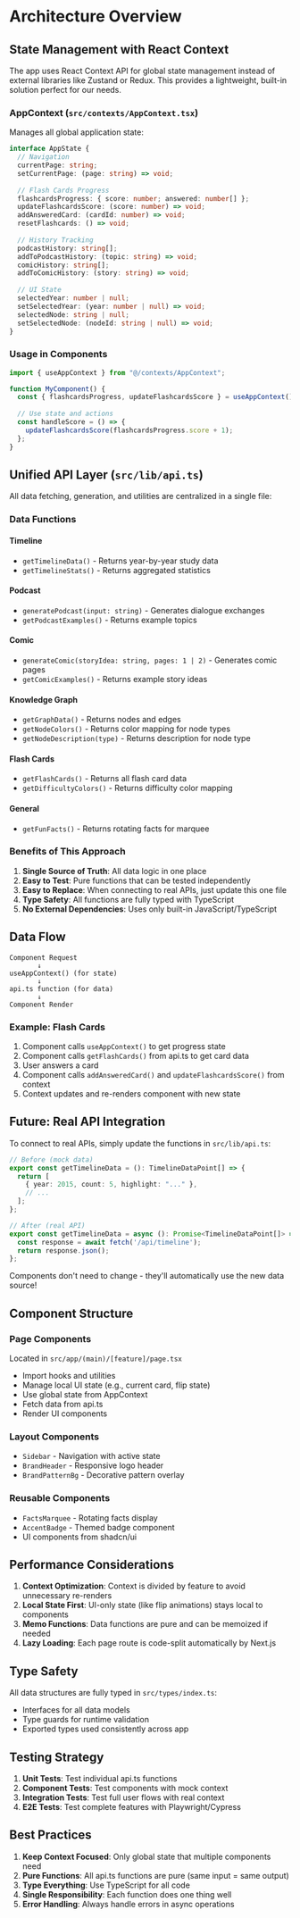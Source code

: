 # Architecture Overview

## State Management with React Context

The app uses React Context API for global state management instead of external libraries like Zustand or Redux. This provides a lightweight, built-in solution perfect for our needs.

### AppContext (`src/contexts/AppContext.tsx`)

Manages all global application state:

```typescript
interface AppState {
  // Navigation
  currentPage: string;
  setCurrentPage: (page: string) => void;
  
  // Flash Cards Progress
  flashcardsProgress: { score: number; answered: number[] };
  updateFlashcardsScore: (score: number) => void;
  addAnsweredCard: (cardId: number) => void;
  resetFlashcards: () => void;
  
  // History Tracking
  podcastHistory: string[];
  addToPodcastHistory: (topic: string) => void;
  comicHistory: string[];
  addToComicHistory: (story: string) => void;
  
  // UI State
  selectedYear: number | null;
  setSelectedYear: (year: number | null) => void;
  selectedNode: string | null;
  setSelectedNode: (nodeId: string | null) => void;
}
```

### Usage in Components

```typescript
import { useAppContext } from "@/contexts/AppContext";

function MyComponent() {
  const { flashcardsProgress, updateFlashcardsScore } = useAppContext();
  
  // Use state and actions
  const handleScore = () => {
    updateFlashcardsScore(flashcardsProgress.score + 1);
  };
}
```

## Unified API Layer (`src/lib/api.ts`)

All data fetching, generation, and utilities are centralized in a single file:

### Data Functions

#### Timeline
- `getTimelineData()` - Returns year-by-year study data
- `getTimelineStats()` - Returns aggregated statistics

#### Podcast
- `generatePodcast(input: string)` - Generates dialogue exchanges
- `getPodcastExamples()` - Returns example topics

#### Comic
- `generateComic(storyIdea: string, pages: 1 | 2)` - Generates comic pages
- `getComicExamples()` - Returns example story ideas

#### Knowledge Graph
- `getGraphData()` - Returns nodes and edges
- `getNodeColors()` - Returns color mapping for node types
- `getNodeDescription(type)` - Returns description for node type

#### Flash Cards
- `getFlashCards()` - Returns all flash card data
- `getDifficultyColors()` - Returns difficulty color mapping

#### General
- `getFunFacts()` - Returns rotating facts for marquee

### Benefits of This Approach

1. **Single Source of Truth**: All data logic in one place
2. **Easy to Test**: Pure functions that can be tested independently
3. **Easy to Replace**: When connecting to real APIs, just update this one file
4. **Type Safety**: All functions are fully typed with TypeScript
5. **No External Dependencies**: Uses only built-in JavaScript/TypeScript

## Data Flow

```
Component Request
       ↓
useAppContext() (for state)
       ↓
api.ts function (for data)
       ↓
Component Render
```

### Example: Flash Cards

1. Component calls `useAppContext()` to get progress state
2. Component calls `getFlashCards()` from api.ts to get card data
3. User answers a card
4. Component calls `addAnsweredCard()` and `updateFlashcardsScore()` from context
5. Context updates and re-renders component with new state

## Future: Real API Integration

To connect to real APIs, simply update the functions in `src/lib/api.ts`:

```typescript
// Before (mock data)
export const getTimelineData = (): TimelineDataPoint[] => {
  return [
    { year: 2015, count: 5, highlight: "..." },
    // ...
  ];
};

// After (real API)
export const getTimelineData = async (): Promise<TimelineDataPoint[]> => {
  const response = await fetch('/api/timeline');
  return response.json();
};
```

Components don't need to change - they'll automatically use the new data source!

## Component Structure

### Page Components
Located in `src/app/(main)/[feature]/page.tsx`
- Import hooks and utilities
- Manage local UI state (e.g., current card, flip state)
- Use global state from AppContext
- Fetch data from api.ts
- Render UI components

### Layout Components
- `Sidebar` - Navigation with active state
- `BrandHeader` - Responsive logo header
- `BrandPatternBg` - Decorative pattern overlay

### Reusable Components
- `FactsMarquee` - Rotating facts display
- `AccentBadge` - Themed badge component
- UI components from shadcn/ui

## Performance Considerations

1. **Context Optimization**: Context is divided by feature to avoid unnecessary re-renders
2. **Local State First**: UI-only state (like flip animations) stays local to components
3. **Memo Functions**: Data functions are pure and can be memoized if needed
4. **Lazy Loading**: Each page route is code-split automatically by Next.js

## Type Safety

All data structures are fully typed in `src/types/index.ts`:
- Interfaces for all data models
- Type guards for runtime validation
- Exported types used consistently across app

## Testing Strategy

1. **Unit Tests**: Test individual api.ts functions
2. **Component Tests**: Test components with mock context
3. **Integration Tests**: Test full user flows with real context
4. **E2E Tests**: Test complete features with Playwright/Cypress

## Best Practices

1. **Keep Context Focused**: Only global state that multiple components need
2. **Pure Functions**: All api.ts functions are pure (same input = same output)
3. **Type Everything**: Use TypeScript for all code
4. **Single Responsibility**: Each function does one thing well
5. **Error Handling**: Always handle errors in async operations

